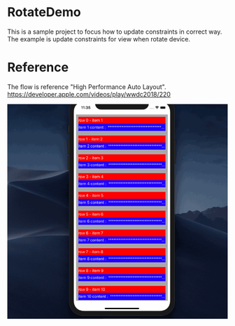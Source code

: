 # RotateDemo
This is a sample project to focus how to update constraints in correct way. <br /> 
The example is update constraints for view when rotate device. <br />

# Reference
The flow is reference "High Performance Auto Layout".<br />
https://developer.apple.com/videos/play/wwdc2018/220

![image](https://github.com/HansHsu1125/RotateDemo/blob/master/Rotate.gif)
